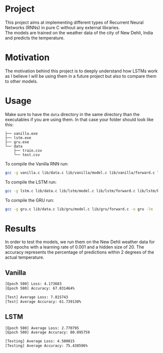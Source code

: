 # Project
This project aims at implementing different types of Recurrent Neural Networks (RNNs) in pure C without any external libraries.  
The models are trained on the weather data of the city of New Dehli, India and predicts the temperature. 

# Motivation
The motivation behind this project is to deeply understand how LSTMs work as I believe I will be using them in a future project but also to compare them to other models. 

# Usage
Make sure to have the `data` directory in the same directory than the executables if you are using them. In that case your folder should look like this:
```
├── vanilla.exe
├── lstm.exe
├── gru.exe
└── data
    ├── train.csv
    └── test.csv
```
To compile the Vanilla RNN run:
```bash
gcc -g vanilla.c lib/data.c lib/vanilla/model.c lib/vanilla/forward.c lib/vanilla/backprop.c -o vanilla -lm
```

To compile the LSTM run:
```bash
gcc -g lstm.c lib/data.c lib/lstm/model.c lib/lstm/forward.c lib/lstm/backprop.c -o lstm -lm
```

To compile the GRU run:
```bash
gcc -g gru.c lib/data.c lib/gru/model.c lib/gru/forward.c -o gru -lm
```

# Results
In order to test the models, we run them on the New Dehli weather data for 500 epochs with a learning rate of 0.001 and a hidden size of 20. 
The accuracy represents the percentage of predictions within 2 degrees of the actual temperature.
## Vanilla
```bash
[Epoch 500] Loss: 4.173683
[Epoch 500] Accuracy: 67.031464%

[Test] Average Loss: 7.815743
[Test] Average Accuracy: 61.739130%
```

## LSTM
```bash
[Epoch 500] Average Loss: 2.770795
[Epoch 500] Average Accuracy: 80.095759

[Testing] Average Loss: 4.500015
[Testing] Average Accuracy: 75.438596%
```